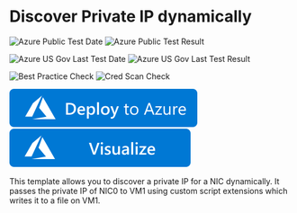 # Discover Private IP dynamically

![Azure Public Test Date](https://azurequickstartsservice.blob.core.windows.net/badges/quickstarts/microsoft.compute/discover-private-ip-dynamically/PublicLastTestDate.svg)
![Azure Public Test Result](https://azurequickstartsservice.blob.core.windows.net/badges/quickstarts/microsoft.compute/discover-private-ip-dynamically/PublicDeployment.svg)

![Azure US Gov Last Test Date](https://azurequickstartsservice.blob.core.windows.net/badges/quickstarts/microsoft.compute/discover-private-ip-dynamically/FairfaxLastTestDate.svg)
![Azure US Gov Last Test Result](https://azurequickstartsservice.blob.core.windows.net/badges/quickstarts/microsoft.compute/discover-private-ip-dynamically/FairfaxDeployment.svg)

![Best Practice Check](https://azurequickstartsservice.blob.core.windows.net/badges/quickstarts/microsoft.compute/discover-private-ip-dynamically/BestPracticeResult.svg)
![Cred Scan Check](https://azurequickstartsservice.blob.core.windows.net/badges/quickstarts/microsoft.compute/discover-private-ip-dynamically/CredScanResult.svg)

[![Deploy To Azure](https://raw.githubusercontent.com/Azure/azure-quickstart-templates/master/1-CONTRIBUTION-GUIDE/images/deploytoazure.svg?sanitize=true)](https://portal.azure.com/#create/Microsoft.Template/uri/https%3A%2F%2Fraw.githubusercontent.com%2FAzure%2Fazure-quickstart-templates%2Fmaster%2Fquickstarts%2Fmicrosoft.compute%2Fdiscover-private-ip-dynamically%2Fazuredeploy.json)  [![Visualize](https://raw.githubusercontent.com/Azure/azure-quickstart-templates/master/1-CONTRIBUTION-GUIDE/images/visualizebutton.svg?sanitize=true)](http://armviz.io/#/?load=https%3A%2F%2Fraw.githubusercontent.com%2FAzure%2Fazure-quickstart-templates%2Fmaster%2Fquickstarts%2Fmicrosoft.compute%2Fdiscover-private-ip-dynamically%2Fazuredeploy.json)

This template allows you to discover a private IP for a NIC dynamically. It passes the private IP of NIC0 to VM1 using custom script extensions which writes it to a file on VM1.


